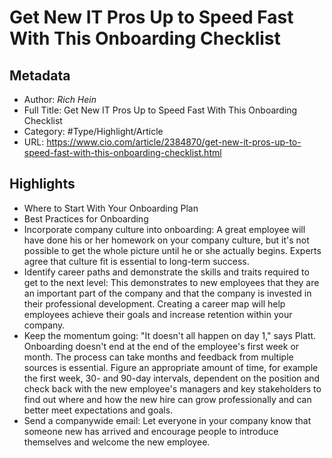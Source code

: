 # Get New IT Pros Up to Speed Fast With This Onboarding Checklist

## Metadata

* Author: *Rich Hein*
* Full Title: Get New IT Pros Up to Speed Fast With This Onboarding Checklist
* Category: #Type/Highlight/Article
* URL: https://www.cio.com/article/2384870/get-new-it-pros-up-to-speed-fast-with-this-onboarding-checklist.html

## Highlights

* Where to Start With Your Onboarding Plan
* Best Practices for Onboarding
* Incorporate company culture into onboarding: A great employee will have done his or her homework on your company culture, but it's not possible to get the whole picture until he or she actually begins. Experts agree that culture fit is essential to long-term success.
* Identify career paths and demonstrate the skills and traits required to get to the next level: This demonstrates to new employees that they are an important part of the company and that the company is invested in their professional development. Creating a career map will help employees achieve their goals and increase retention within your company.
* Keep the momentum going: "It doesn't all happen on day 1," says Platt. Onboarding doesn't end at the end of the employee's first week or month. The process can take months and feedback from multiple sources is essential. Figure an appropriate amount of time, for example the first week, 30- and 90-day intervals, dependent on the position and check back with the new employee's managers and key stakeholders to find out where and how the new hire can grow professionally and can better meet expectations and goals.
* Send a companywide email: Let everyone in your company know that someone new has arrived and encourage people to introduce themselves and welcome the new employee.
